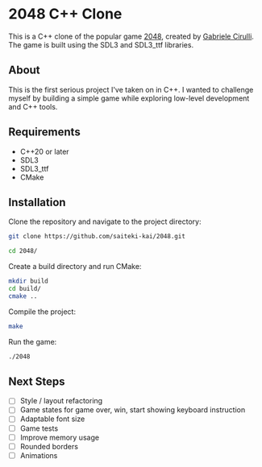 # 2048 C++ Clone

This is a C++ clone of the popular game [2048](https://play2048.co/), created
by [Gabriele Cirulli](https://github.com/gabrielecirulli).
The game is built using the SDL3 and SDL3_ttf libraries.

## About

This is the first serious project I've taken on in C++.
I wanted to challenge myself by building a simple game while exploring low-level development and C++ tools.

## Requirements

- C++20 or later
- SDL3
- SDL3_ttf
- CMake

## Installation

Clone the repository and navigate to the project directory:

```bash
git clone https://github.com/saiteki-kai/2048.git

cd 2048/
```

Create a build directory and run CMake:

```bash
mkdir build
cd build/
cmake ..
```

Compile the project:

```bash
make
```

Run the game:

```bash
./2048
```

## Next Steps

- [ ] Style / layout refactoring
- [ ] Game states for game over, win, start showing keyboard instruction
- [ ] Adaptable font size
- [ ] Game tests
- [ ] Improve memory usage
- [ ] Rounded borders
- [ ] Animations